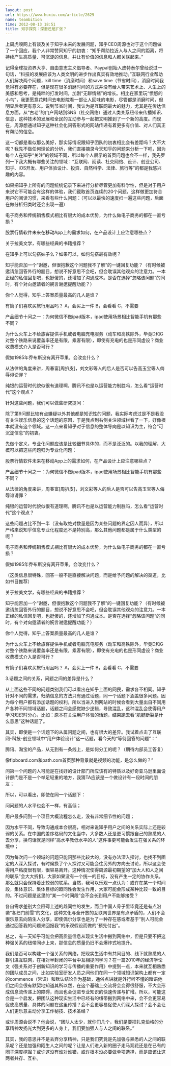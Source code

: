 ```yaml
---
layout: post
url: https://www.huxiu.com/article/2629
name: teambition
time: 2012-08-13 18:51
title: 知乎探究：深潜还是扩张？
---
```

上周虎嗅网上有谈及关于知乎未来的发展问题，知乎CEO周源也对于这个问题做了一个回应，我个人非常赞同知乎的初衷：“知乎帮助拉近人与人之间的距离，将持续产生高质量、可沉淀的信息，并让有价值的信息和人都关联起来。”

记得全球投资界大亨、自由意志主义倡导者、Paypal创始人皮特泰尔曾经说过一句话，“科技的发展应该为人类文明的进步作出真实有效地推动。”互联网行业帮助人们解决两个问题，kill time（消磨时间）和save time（节省时间），消磨时间我觉得有必要存在，但是现在很多消磨时间的方式并没有给人带来艺术上、人生上的美感和思考，是纯粹的打发时间，加剧“无聊情绪”的增长。相比在家里玩“愤怒的小鸟”，我更愿意花时间去电影院看一部让人回味的电影，尽管都是消磨时间，但明显后者更有意义。说到节省时间，我认为是互联网最大的魅力，尤其是在传达信息方面，从“古老”的门户网站到SNS（社交网络）通过人类关系纽带来传播知识、信息，这种技术的发展和全民的互动参与一起把文明推到了一个新的高度。而现在，周源想通过知乎这种社会化问答形式的网站传递有着更多有价值、对人们真正有帮助的信息。

这一切都是看似那么美好，那实际情况跟知乎团队的初衷相比会有差距吗？大不大呢？我先不做任何理论的分析，我们直接摘录今天知乎的问题来分析一下吧，因为每个人在知乎“关注”的领域不同，所以每个人展示的首页问题也会不一样，我先罗列一下我大概有哪些关注的领域：“互联网、阅读、社交网络、设计、创业公司、知乎、iOS开发、用户体验设计、投资、自然科学、法律、旅行等”的都是我感兴趣的内容。

如果把知乎上所有的问题统统记录下来进行分析尽管更加有科学性，但是对于用户来说它不可能会有这样的体验，我们截取首页连续的20个问题，这样做更加符合用户的阅读习惯，来看有些什么问题：（可以以最快的速度扫一遍这些问题，后面在做分析归类时还会出现一遍）

电子商务和传统销售模式相比有很大的成本优势，为什么做电子商务的都在一直亏损？

股票行情软件未来在移动App上的需求如何，在产品设计上应注意哪些点？

关于拉美文学，有哪些经典的书籍推荐？

在知乎上可以勾搭妹子么？如果可以，如何勾搭最有效呢？

知乎能否加一个“谢邀，但很抱歉这个问题我不了解”的一键回复功能？（有时候被邀请忽回答外行的题目，想说不好意思不会吧，但会耽误其他观众的注意力。一本正经的私信回复吧，也挺傻的，还增加了沟通成本。是否在选择“忽略该问题”的同时，有个对向邀请者的婉言谢邀提醒功能？）

你个人觉得，知乎上答案质量最高的几人是谁？

有筒子们喜欢买旅行用品吗？ A，会买上一件 B，会看看 C，不需要

产品细节十问之一：为何微信不做ipad版本，ipad使用场景相比智能手机有那些不同？

为什么火车上不给旅客提供手机或者电脑充电服务（动车和高铁除外，毕竟D和G对整个铁路来说覆盖率还是有限，乘客有限），即使有充电的也是形同虚设？商业收费模式介入是否可行？

假如1985年乔布斯没有离开苹果，会改变什么？

从法律的角度来讲，周春富[周扒皮]，刘文彩等人的后人是否可以告高玉宝等人侮辱诽谤罪？

纯银的运营时代貌似很有道理啊，腾讯不也是以运营能力制胜吗，怎么看“运营时代”这个观点？

针对这些问题，我们可以做些研究提问：

除了第9问题比较有点嫌疑以外其他都是知识性的问题，我实际考虑过是不是我没有关注娱乐信息的这个话题的原因，于是我点到右侧关注领域栏看了一下，好像根本就没有这个领域。这一点来看知乎对于信息的整体导向是以知识为主，符合“可沉淀信息”的初衷。

先做个定义，专业化问题应该是比较细节具体的，而不是泛泛的。以我的理解，大概可以把这些问题归为专业化问题：

股票行情软件未来在移动App上的需求如何，在产品设计上应注意哪些点？

产品细节十问之一：为何微信不做ipad版本，ipad使用场景相比智能手机有那些不同？

从法律的角度来讲，周春富[周扒皮]，刘文彩等人的后人是否可以告高玉宝等人侮辱诽谤罪？

纯银的运营时代貌似很有道理啊，腾讯不也是以运营能力制胜吗，怎么看“运营时代”这个观点？

这些问题占比不到一半（没有取绝对数量是因为某些问题的界定因人而异），所以严格来说知乎信息专业化程度还不是特别高，那么其他问题都是属于什么类型的呢？

电子商务和传统销售模式相比有很大的成本优势，为什么做电子商务的都在一直亏损？

假如1985年乔布斯没有离开苹果，会改变什么？

（这类信息很特殊，回答一般不是直接解决问题，而是给予问题的解决的渠道，比如书目推荐）

关于拉美文学，有哪些经典的书籍推荐？

知乎能否加一个“谢邀，但很抱歉这个问题我不了解”的一键回复功能？（有时候被邀请忽回答外行的题目，想说不好意思不会吧，但会耽误其他观众的注意力。一本正经的私信回复吧，也挺傻的，还增加了沟通成本。是否在选择“忽略该问题”的同时，有个对向邀请者的婉言谢邀提醒功能？）

你个人觉得，知乎上答案质量最高的几人是谁？

为什么火车上不给旅客提供手机或者电脑充电服务（动车和高铁除外，毕竟D和G对整个铁路来说覆盖率还是有限，乘客有限），即使有充电的也是形同虚设？商业收费模式介入是否可行？

有筒子们喜欢买旅行用品吗？ A，会买上一件 B，会看看 C，不需要

3.话题之间的关系，问题之间的差异是什么？

从上面这些不同的问题类别我们可以看出在知乎上面的网民，需求各不相同。知乎针对不同的需求，归纳信息的方法只有通过话题，同一个话题下涵盖很多问题。因为每个用户都有添加话题的权利，所以当进入到网站的时候会看到大量出自不同用户各种不同领域话题，话题之间会感觉缺少逻辑，导致混乱，这种混乱会使得用户学习知识时分心，比如：原本在关注用户体验的话题，结果跑去看“肌腱断裂是什么意思”这种话题了。

其实，即使是一个话题下的从属问题之间，也有很大的差异。我试着点击了互联网-科技-创业领域中“用户体验设计”这一话题，看今天的“等待回答的问题”：“

腾讯、淘宝的产品，从无到有一条线上，是如何分工的呢？（期待内部员工答复）

像fipboard.com和path.com首页那种背景就是视频的功能，是怎么做的？”

问第一个问题的人可能是在找好的设计部门所应该有的特质以及好奇亚马逊里面设计部门是不是一个举足轻重的地方，我猜TA应该是一个做设计有一段时间的朋友；

所以，可以看出，即使在同一个话题下：

问问题的人水平也会不一样，有高低；

用户最多问到一个项目大概流程怎么走，没有非常细节性的问题；

因为水平不同，导致沟通成本会很高，相对来说知乎用户之间的关系实际上还是较弱的关系。在中国的差序格局的文化当中，大多数人还是更习惯跟自己的熟悉的人去分享，换句话就是同样“高水平教低水平的人”这件事更可能会发生在强关系的环境中；

因为每次问一个领域的问题只能问那些比较大的，没有办法深入探讨，也找不到固定的人深入探讨，有时候换了个人探讨又可能会往另外的方向去讨论，所以这会使得用户粘度很有限，很容易离开。这种情况使得周源最初期望的“加大人和人之间的联系”会大大折扣，大家如果没有一个统一的目标，没有产生一定的协作关系，那么就只会保持着比较弱的联系。当然，我可以乐观一点认为：或许在某一个时间段，集体意识、集体目标的趋同性会发生作用，大家可能会形成某种比较一致的目的。不过问题是这里的“某一个时间段”会不会长到用户不能够接受？

各自需求差别大会阻碍上述的趋同性的发生，而且中国人骨子里毕竟还是有点沿袭“各扫门前雪”的文化，这种文化与全开放的互联网世界是有点矛盾的，人们不会很乐意去向陌生人分享，即使偶尔分享也是为了一种存在感或者基于“别人可能会通过回答我的问题来回报我”的乐观假设而做的“预先付出”。

总之，有一天知乎可能会把高质量信息从现实生活中搬到网络中，但是只要不把这种强关系的纽带同步上来，那信息的质量仍旧不会爆炸式地提升。

我们是否可以构建一个强关系的网络，把现实生活中有共同目的、线下就熟悉的人群引进互联网，在相对半封闭的平台中互相提问学习？在一篇2010年的经济学论文《强关系对于创新知识的学习与传播的重要作用》中提到一点，本来就互相熟悉的团队成员之间，比如实验室研发人员之间他们在同一个领域知识架构上都有一定的commence（常识）和默认结论作为基础，通俗点讲就是外行听不懂的暗语他们之间会很有默契地知道其所以然，在这个基础上交流将会变得很舒服，不大会形成信息流传递上的障碍，而且也会促进专业知识的快速传递与扩增。所以，可能这会是一个启发，把团队这种现实生活中已经有的纽带搬到网络中来，会不会更容易促使高质量、具体的问题在这里传播？会不会更容易促使人们深入探讨？会不会让人们更乐意主动分享工作秘技、技术圣经？

或许周源会说不？他会说，“团队人太少，就你们几个，我们是要把扎克伯格的分享精神发扬光大到更多的人身上，我们要加强人与人之间的联系。”

其实，我的意思并不是丢弃分享精神，只是我们究竟是先加强与熟悉的人之间的联系呢？还是加强和陌生人之间的呢？让是人们进入新的圈子走马观花还是在已有的圈子深度挖掘？或许这没有谁对谁错，或许根本没必要做单项选择，而是应该让这两者共存、互补。

